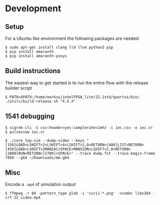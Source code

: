 # Development

## Setup

For a Ubuntu like environment the following packages are needed
```
$ sudo apt-get install clang lld llvm python3 pip
$ pip install amaranth
$ pip install amaranth-yosys
```

## Build instructions

The easiest way to get started is to run the entire flow with the release builder script
```
$ PATH=$PATH:/home/markus/intelFPGA_lite/22.1std/quartus/bin/ ./utils/build-release.sh "X.X.X"
```

## 1541 debugging

```
$ sigrok-cli -I csv:header=yes:samplerate=1mhz -i iec.csv -o iec.sr
$ pulseview iec.sr
```

```
$ ./core_top-sim --dump-video --keys "[150]LOAD<LSHIFT>2<LSHIFT>4<LSHIFT>2,8<RETURN>[400]LIST<RETURN>[450]LOAD<LSHIFT>2MANIAC<SPACE>MANSION<LSHIFT>2,8<RETURN>[2000]RUN<RETURN>[2700]<SPACE>" --trace dump.fst --trace-begin-frame 7950 --g64 ~/Downloads/mm.g64
```

## Misc

Encode a `.mp4` of simulation output
```
$ ffmpeg -r 60 -pattern_type glob -i 'vicii-*.png' -vcodec libx264 -crf 22 video.mp4
```

